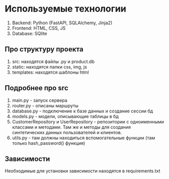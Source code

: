 # Используемые технологии
1. Backend: Python (FastAPI, SQLAlchemy, Jinja2)
2. Frontend: HTML, CSS, JS
3. Database: SQlite
## Про структуру проекта
1. src: находятся файлы .py и product.db
2. static: находятся папки css, img, js
3. templates: находятся шаблоны html
## Подробнее про src
1. main.py - запуск сервера
2. router.py - описаны маршруты
3. database.py - подключение к базе данных и создание сессии бд
4. models.py - модели, описывающие таблицы в бд
5. CustomerRepository и UserRepository - репозитории с одноименными классами и методами. Там же и методы для создания синтетических данных пользователей и клиентов.
6. utils.py - там должны находиться вспомогательные функции (там только hash_password() функция)
## Зависимости
Необходимые для установки зависимости находятся в requirements.txt
